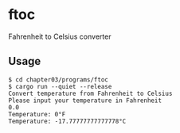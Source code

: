 # ftoc

Fahrenheit to Celsius converter

## Usage

```console
$ cd chapter03/programs/ftoc
$ cargo run --quiet --release
Convert temperature from Fahrenheit to Celsius
Please input your temperature in Fahrenheit
0.0
Temperature: 0°F
Temperature: -17.77777777777778°C
```
